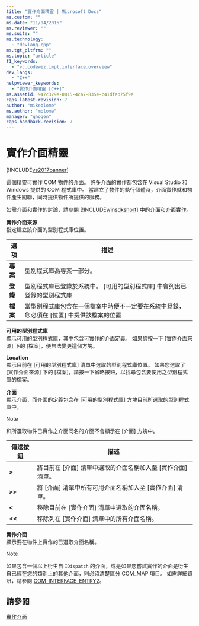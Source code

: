 ```yaml
---
title: "實作介面精靈 | Microsoft Docs"
ms.custom: ""
ms.date: "11/04/2016"
ms.reviewer: ""
ms.suite: ""
ms.technology: 
  - "devlang-cpp"
ms.tgt_pltfrm: ""
ms.topic: "article"
f1_keywords: 
  - "vc.codewiz.impl.interface.overview"
dev_langs: 
  - "C++"
helpviewer_keywords: 
  - "實作介面精靈 [C++]"
ms.assetid: 947c329e-0815-4ca7-835e-c41dfeb75f9e
caps.latest.revision: 7
author: "mikeblome"
ms.author: "mblome"
manager: "ghogen"
caps.handback.revision: 7
---
```

# 實作介面精靈
[!INCLUDE[vs2017banner](../assembler/inline/includes/vs2017banner.md)]

這個精靈可實作 COM 物件的介面。  許多介面的實作都包含在 Visual Studio 和 Windows 提供的 COM 程式庫中。  當建立了物件的執行個體時，介面實作就和物件產生關聯，同時提供物件所提供的服務。  
  
 如需介面和實作的討論，請參閱 [!INCLUDE[winsdkshort](../atl/reference/includes/winsdkshort_md.md)] 中的[介面和介面實作](http://msdn.microsoft.com/library/windows/desktop/ms694356)。  
  
 **實作介面來源**  
 指定建立該介面的型別程式庫位置。  
  
|選項|描述|  
|--------|--------|  
|**專案**|型別程式庫為專案一部分。|  
|**登錄**|型別程式庫已登錄於系統中。  \[可用的型別程式庫\] 中會列出已登錄的型別程式庫|  
|**檔案**|當型別程式庫包含在一個檔案中時便不一定要在系統中登錄，  您必須在 \[位置\] 中提供該檔案的位置|  
  
 **可用的型別程式庫**  
 顯示可用的型別程式庫，其中包含可實作的介面定義。  如果您按一下 \[實作介面來源\] 下的 \[檔案\]，便無法變更這個方塊。  
  
 **Location**  
 顯示目前在 \[可用的型別程式庫\] 清單中選取的型別程式庫位置。  如果您選取了 \[實作介面來源\] 下的 \[檔案\]，請按一下省略按鈕，以找尋包含要使用之型別程式庫的檔案。  
  
 **介面**  
 顯示介面，而介面的定義包含在 \[可用的型別程式庫\] 方塊目前所選取的型別程式庫中。  
  
> [!NOTE]
>  和所選取物件已實作之介面同名的介面不會顯示在 \[介面\] 方塊中。  
  
|傳送按鈕|描述|  
|----------|--------|  
|**\>**|將目前在 \[介面\] 清單中選取的介面名稱加入至 \[實作介面\] 清單。|  
|**\>\>**|將 \[介面\] 清單中所有可用介面名稱加入至 \[實作介面\] 清單。|  
|**\<**|移除目前在 \[實作介面\] 清單中選取的介面名稱。|  
|**\<\<**|移除列在 \[實作介面\] 清單中的所有介面名稱。|  
  
 **實作介面**  
 顯示要在物件上實作的已選取介面名稱。  
  
> [!NOTE]
>  如果包含一個以上衍生自 `IDispatch` 的介面，或是如果您嘗試實作的介面是衍生自已經在您的類別上的其他介面，則必須清楚區分 COM\_MAP 項目。  如需詳細資訊，請參閱 [COM\_INTERFACE\_ENTRY2](../Topic/COM_INTERFACE_ENTRY2.md)。  
  
## 請參閱  
 [實作介面](../ide/implementing-an-interface-visual-cpp.md)